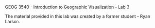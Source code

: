 GEOG 3540 - Introduction to Geographic Visualization - Lab 3

The material provided in this lab was created by a former student - Ryan Larson. 